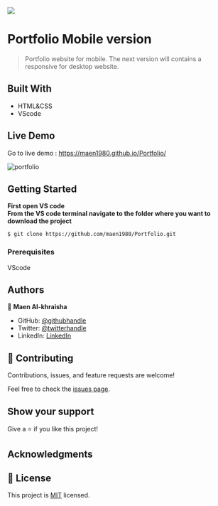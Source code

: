 ![](https://img.shields.io/badge/Microverse-blueviolet)

# Portfolio Mobile version

> Portfolio website for mobile.
> The next version will contains a responsive for desktop website.

## Built With

- HTML&CSS
- VScode 

## Live Demo 

Go to live demo : https://maen1980.github.io/Portfolio/

![portfolio](https://user-images.githubusercontent.com/5276238/153518868-d239f5c8-3d37-40e6-9b7f-e4f5d242ce1b.PNG)

## Getting Started

**First open VS code**<br/>
**From the VS code terminal navigate to the folder where you want to download the project**<br/>
```
$ git clone https://github.com/maen1980/Portfolio.git
```



### Prerequisites
VScode


## Authors

👤 **Maen Al-khraisha**

- GitHub: [@githubhandle](https://github.com/maen1980)
- Twitter: [@twitterhandle](https://twitter.com/AlkhryshaM)
- LinkedIn: [LinkedIn](https://www.linkedin.com/in/ma-en-mohammad-303930100/)



## 🤝 Contributing

Contributions, issues, and feature requests are welcome!

Feel free to check the [issues page](../../issues/).

## Show your support

Give a ⭐️ if you like this project!

## Acknowledgments



## 📝 License

This project is [MIT](./MIT.md) licensed.

